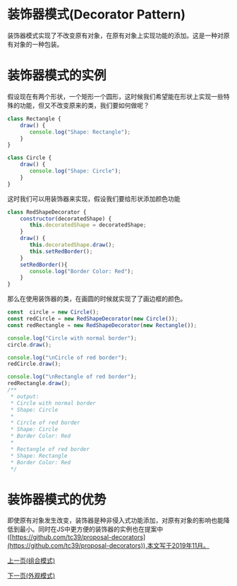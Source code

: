 # 装饰器模式(Decorator Pattern)
装饰器模式实现了不改变原有对象，在原有对象上实现功能的添加。这是一种对原有对象的一种包装。
# 装饰器模式的实例
假设现在有两个形状，一个矩形一个圆形，这时候我们希望能在形状上实现一些特殊的功能，但又不改变原来的类，我们要如何做呢？
```js
class Rectangle {
    draw() {
       console.log("Shape: Rectangle");
    }
}

class Circle {
    draw() {
       console.log("Shape: Circle");
    }
}
```
这时我们可以用装饰器来实现，假设我们要给形状添加颜色功能
```js
class RedShapeDecorator {
    constructor(decoratedShape) {
       this.decoratedShape = decoratedShape;    
    }
    draw() {
       this.decoratedShape.draw();        
       this.setRedBorder();
    }
    setRedBorder(){
       console.log("Border Color: Red");
    }
}
```
那么在使用装饰器的类，在画圆的时候就实现了了画边框的颜色。
```js
const  circle = new Circle();
const redCircle = new RedShapeDecorator(new Circle());
const redRectangle = new RedShapeDecorator(new Rectangle());

console.log("Circle with normal border");
circle.draw();

console.log("\nCircle of red border");
redCircle.draw();

console.log("\nRectangle of red border");
redRectangle.draw();
/**
 * output:
 * Circle with normal border
 * Shape: Circle
 * 
 * Circle of red border
 * Shape: Circle
 * Border Color: Red
 * 
 * Rectangle of red border
 * Shape: Rectangle
 * Border Color: Red
 */
```
# 装饰器模式的优势
即使原有对象发生改变，装饰器是种非侵入式功能添加，对原有对象的影响也能降低到最小。同时在JS中更方便的装饰器的实例也在提案中([https://github.com/tc39/proposal-decorators](https://github.com/tc39/proposal-decorators)),本文写于2019年11月。


[上一页(组合模式)](../composite-pattern/README.md)

[下一页(外观模式)](../facade-pattern/README.md)
